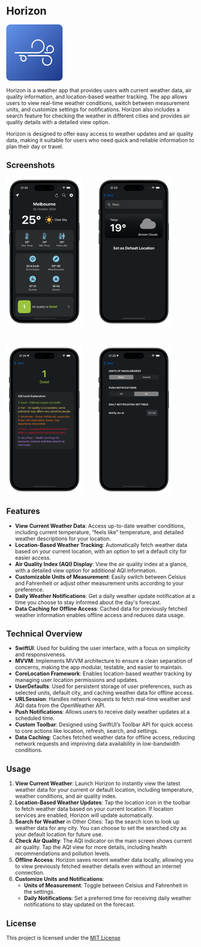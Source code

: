 # Horizon

<p align="left">
  <img src="https://github.com/jonathanvieri/Horizon/blob/main/images/applogo.png" width="150" height="150">
</p>


<p>
  Horizon is a weather app that provides users with current weather data, air quality information, and location-based weather tracking. The app allows users to view real-time weather conditions, switch between measurement units, and customize settings for notifications. Horizon also includes a search feature for checking the weather in different cities and provides air quality details with a detailed view option.
</p>

<p>
  Horizon is designed to offer easy access to weather updates and air quality data, making it suitable for users who need quick and reliable information to plan their day or travel.
</p>


## Screenshots
<p align="left">
  <img src="https://github.com/jonathanvieri/Horizon/blob/main/images/weather-screen.png" height="400">
  &emsp;&emsp;
  <img src="https://github.com/jonathanvieri/Horizon/blob/main/images/search-screen.png" height="400">
</p>
<br>
<p align="left">
  <img src="https://github.com/jonathanvieri/Horizon/blob/main/images/aqi-detail-screen.png" height="400">
  &emsp;&emsp;
  <img src="https://github.com/jonathanvieri/Horizon/blob/main/images/settings-screen.png" height="400">
</p>


## Features
- **View Current Weather Data**: Access up-to-date weather conditions, including current temperature, “feels like” temperature, and detailed weather descriptions for your location.
- **Location-Based Weather Tracking**: Automatically fetch weather data based on your current location, with an option to set a default city for easier access.
- **Air Quality Index (AQI) Display**: View the air quality index at a glance, with a detailed view option for additional AQI information.
- **Customizable Units of Measurement**: Easily switch between Celsius and Fahrenheit or adjust other measurement units according to your preference.
- **Daily Weather Notifications**: Get a daily weather update notification at a time you choose to stay informed about the day's forecast.
- **Data Caching for Offline Access**: Cached data for previously fetched weather information enables offline access and reduces data usage.

## Technical Overview
- **SwiftUI**: Used for building the user interface, with a focus on simplicity and responsiveness.
- **MVVM**: Implements MVVM architecture to ensure a clean separation of concerns, making the app modular, testable, and easier to maintain.
- **CoreLocation Framework**: Enables location-based weather tracking by managing user location permissions and updates.
- **UserDefaults**: Used for persistent storage of user preferences, such as selected units, default city, and caching weather data for offline access.
- **URLSession**: Handles network requests to fetch real-time weather and AQI data from the OpenWeather API.
- **Push Notifications**: Allows users to receive daily weather updates at a scheduled time.
- **Custom Toolbar**: Designed using SwiftUI’s Toolbar API for quick access to core actions like location, refresh, search, and settings.
- **Data Caching**: Caches fetched weather data for offline access, reducing network requests and improving data availability in low-bandwidth conditions.

## Usage
1. **View Current Weather**: Launch Horizon to instantly view the latest weather data for your current or default location, including temperature, weather conditions, and air quality index.
2. **Location-Based Weather Updates**: Tap the location icon in the toolbar to fetch weather data based on your current location. If location services are enabled, Horizon will update automatically.
3. **Search for Weather** in Other Cities: Tap the search icon to look up weather data for any city. You can choose to set the searched city as your default location for future use.
4. **Check Air Quality**: The AQI indicator on the main screen shows current air quality. Tap the AQI view for more details, including health recommendations and pollution levels.
5. **Offline Access**: Horizon saves recent weather data locally, allowing you to view previously fetched weather details even without an internet connection.
6. **Customize Units and Notifications**:
   - **Units of Measurement**: Toggle between Celsius and Fahrenheit in the settings.
   - **Daily Notifications**: Set a preferred time for receiving daily weather notifications to stay updated on the forecast.

## License
This project is licensed under the [MIT License](https://github.com/jonathanvieri/Chooaca/blob/master/LICENSE)
